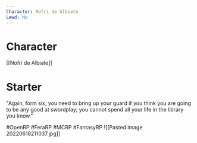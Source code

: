 ```yaml
---
Character: Nofri de Albiate
Lewd: No
---
```

# Character
[[Nofri de Albiate]]

# Starter
"Again, form six, you need to bring up your guard if you think you are going to be any good at swordplay; you cannot spend all your life in the library you know."

#OpenRP #FeraRP #MCRP #FantasyRP
![[Pasted image 20220618211037.jpg]]